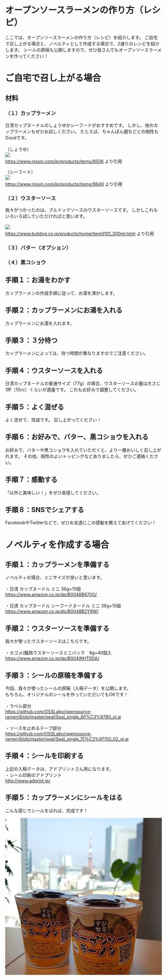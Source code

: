 # オープンソースラーメンの作り方（レシピ）
ここでは、オープンソースラーメンの作り方（レシピ）を紹介します。
ご自宅で召し上がる場合と、ノベルティとして作成する場合で、2通りのレシピを紹介します。
シールの原稿も公開しますので、ぜひ皆さんでもオープンソースラーメンを作ってください！

# ご自宅で召し上がる場合
## 材料
### （１）カップラーメン
日清カップヌードルのしょうゆかシーフードがおすすめです。
しかし、他のカップラーメンもぜひお試しください。
たとえば、ちゃんぽん麺などとの相性もGoodです。
<br>
<br>
（しょうゆ）<br>
[![](https://cdn.nissin.com/image?id=8506&s=200)](https://www.nissin.com/jp/products/items/8506)<br>
  https://www.nissin.com/jp/products/items/8506 より引用

（シーフード）<br>
[![](https://cdn.nissin.com/image?id=8649&s=200)](https://www.nissin.com/jp/products/items/8649)<br>
https://www.nissin.com/jp/products/items/8649 より引用

### （２）ウスターソース
我々がつかったのは、ブルドックソースのウスターソースです。
しかしこれもいろいろ試していただければと思います。
<br>
<br>
![](https://www.bulldog.co.jp/common/upload/product/20170124164122_1485243682608.jpg)<br>
https://www.bulldog.co.jp/products/home/item0101_300ml.html より引用

### （３）バター（オプション）
### （４）黒コショウ

## 手順１：お湯をわかす
カップラーメンの作成手順に従って、お湯を沸かします。

## 手順２：カップラーメンにお湯を入れる
カップラーメンにお湯を入れます。

## 手順３：３分待つ
カップラーメンによっては、待つ時間が異なりますのでご注意ください。

## 手順４：ウスターソースを入れる
日清カップヌードルの普通サイズ（77g）の場合、ウスターソースの量は大さじ1杯（15cc）くらいが適量です。
これもお好みで調整してください。

## 手順５：よく混ぜる
よく混ぜて、完成です。
召し上がってください！

## 手順６：お好みで、バター、黒コショウを入れる
お好みで、バターや黒コショウを入れていただくと、より一層おいしく召し上がれます。
その他、相性のよいトッピングなどありましたら、ぜひご連絡ください。

## 手順７：感動する
「以外と美味しい！」をぜひ実感してください。

## 手順８：SNSでシェアする
FacebookやTwitterなどで、ぜひお友達にこの感動を教えてあげてください！

# ノベルティを作成する場合
## 手順１：カップラーメンを準備する
ノベルティの場合、ミニサイズが良いと思います。
<br>
<br>
・日清 カップヌードル ミニ 36g×15個<br>
https://www.amazon.co.jp/dp/B0048B670O/<br>
<br>
・日清 カップヌードル シーフードヌードル ミニ 38g×15個<br>
https://www.amazon.co.jp/dp/B0048B2Y9W/<br>


## 手順２：ウスターソースを準備する
我々が使ったウスターソースはこちらです。
<br>
<br>
・カゴメ)醸熟ウスターソースミニパック　8g×40個入<br>
https://www.amazon.co.jp/dp/B004WHT0DA/<br>

## 手順３：シールの原稿を準備する
今回、我々が使ったシールの原稿（入稿データ）を公開します。<br>
もちろん、オリジナルのシールを作っていただいてもOKです！<br>
<br>
・ラベル部分<br>
https://github.com/OSSLabo/opensource-ramen/blob/master/seal/Seal_single_80%C3%9780_ol.ai<br>
<br>
・ソースを止めるテープ部分<br>
https://github.com/OSSLabo/opensource-ramen/blob/master/seal/Seal_single_15%C3%97150_02_ol.ai<br>

## 手順４：シールを印刷する
上記の入稿データは、アドプリントさん用になります。<br>
・シール印刷のアドプリント<br>
http://www.adprint.jp/<br>

## 手順５：カップラーメンにシールをはる
こんな感じでシールをはれば、完成です！<br>

![](https://raw.githubusercontent.com/OSSLabo/opensource-ramen/master/image/oss-ramen.jpg)

